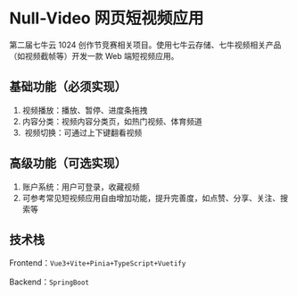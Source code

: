 # Null-Video 网页短视频应用

第二届七牛云 1024 创作节竞赛相关项目。使用七牛云存储、七牛视频相关产品（如视频截帧等）开发一款 Web 端短视频应用。

## 基础功能（必须实现）

1. 视频播放：播放、暂停、进度条拖拽
2. 内容分类：视频内容分类页，如热门视频、体育频道
3. ­ 视频切换：可通过上下键翻看视频

## 高级功能（可选实现）

1. 账户系统：用户可登录，收藏视频
2. 可参考常见短视频应用自由增加功能，提升完善度，如点赞、分享、关注、搜索等

## 技术栈

Frontend：`Vue3+Vite+Pinia+TypeScript+Vuetify`

Backend：`SpringBoot`
